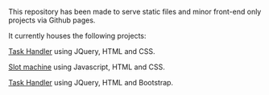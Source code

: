 This repository has been made to serve static files and minor front-end only projects via Github pages.

It currently houses the following projects:

[Task Handler](https://mittal-mayank.github.io/slot-machine/) using JQuery, HTML and CSS.

[Slot machine](https://mittal-mayank.github.io/slot-machine/) using Javascript, HTML and CSS.

[Task Handler](https://mittal-mayank.github.io/slot-machine/) using JQuery, HTML and Bootstrap.
